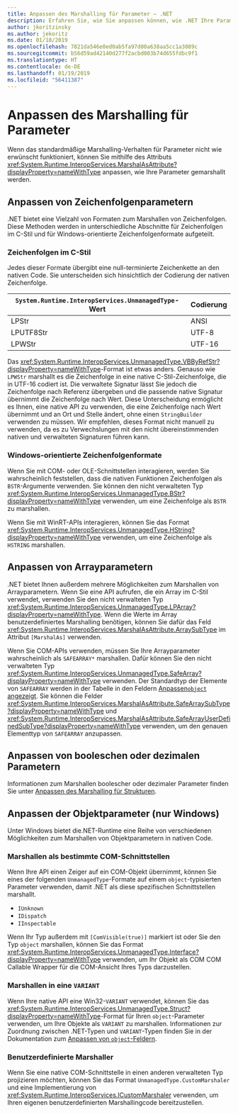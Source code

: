 ```yaml
---
title: Anpassen des Marshalling für Parameter – .NET
description: Erfahren Sie, wie Sie anpassen können, wie .NET Ihre Parameter in eine native Darstellung marshallt.
author: jkoritzinsky
ms.author: jekoritz
ms.date: 01/18/2019
ms.openlocfilehash: 7821da546e0ed0ab5fa97d00a638aa5cc1a3089c
ms.sourcegitcommit: b56d59ad42140d277f2acbd003b74d655fdbc9f1
ms.translationtype: HT
ms.contentlocale: de-DE
ms.lasthandoff: 01/19/2019
ms.locfileid: "56411387"
---
```

# <a name="customizing-parameter-marshalling"></a>Anpassen des Marshalling für Parameter

Wenn das standardmäßige Marshalling-Verhalten für Parameter nicht wie erwünscht funktioniert, können Sie mithilfe des Attributs <xref:System.Runtime.InteropServices.MarshalAsAttribute?displayProperty=nameWithType> anpassen, wie Ihre Parameter gemarshallt werden.

## <a name="customizing-string-parameters"></a>Anpassen von Zeichenfolgenparametern

.NET bietet eine Vielzahl von Formaten zum Marshallen von Zeichenfolgen. Diese Methoden werden in unterschiedliche Abschnitte für Zeichenfolgen im C-Stil und für Windows-orientierte Zeichenfolgenformate aufgeteilt.

### <a name="c-style-strings"></a>Zeichenfolgen im C-Stil

Jedes dieser Formate übergibt eine null-terminierte Zeichenkette an den nativen Code. Sie unterscheiden sich hinsichtlich der Codierung der nativen Zeichenfolge.

| `System.Runtime.InteropServices.UnmanagedType`-Wert | Codierung |
|------------------------------------------------------|----------|
| LPStr | ANSI |
| LPUTF8Str | UTF-8 | 
| LPWStr | UTF-16 |

Das <xref:System.Runtime.InteropServices.UnmanagedType.VBByRefStr?displayProperty=nameWithType>-Format ist etwas anders. Genauso wie `LPWStr` marshallt es die Zeichenfolge in eine native C-Stil-Zeichenfolge, die in UTF-16 codiert ist. Die verwaltete Signatur lässt Sie jedoch die Zeichenfolge nach Referenz übergeben und die passende native Signatur übernimmt die Zeichenfolge nach Wert. Diese Unterscheidung ermöglicht es Ihnen, eine native API zu verwenden, die eine Zeichenfolge nach Wert übernimmt und an Ort und Stelle ändert, ohne einen `StringBuilder` verwenden zu müssen. Wir empfehlen, dieses Format nicht manuell zu verwenden, da es zu Verwechslungen mit den nicht übereinstimmenden nativen und verwalteten Signaturen führen kann.

### <a name="windows-centric-string-formats"></a>Windows-orientierte Zeichenfolgenformate

Wenn Sie mit COM- oder OLE-Schnittstellen interagieren, werden Sie wahrscheinlich feststellen, dass die nativen Funktionen Zeichenfolgen als `BSTR`-Argumente verwenden. Sie können den nicht verwalteten Typ <xref:System.Runtime.InteropServices.UnmanagedType.BStr?displayProperty=nameWithType> verwenden, um eine Zeichenfolge als `BSTR` zu marshallen.

Wenn Sie mit WinRT-APIs interagieren, können Sie das Format <xref:System.Runtime.InteropServices.UnmanagedType.HString?displayProperty=nameWithType> verwenden, um eine Zeichenfolge als `HSTRING` marshallen.

## <a name="customizing-array-parameters"></a>Anpassen von Arrayparametern

.NET bietet Ihnen außerdem mehrere Möglichkeiten zum Marshallen von Arrayparametern. Wenn Sie eine API aufrufen, die ein Array im C-Stil verwendet, verwenden Sie den nicht verwalteten Typ <xref:System.Runtime.InteropServices.UnmanagedType.LPArray?displayProperty=nameWithType>. Wenn die Werte im Array benutzerdefiniertes Marshalling benötigen, können Sie dafür das Feld <xref:System.Runtime.InteropServices.MarshalAsAttribute.ArraySubType> im Attribut `[MarshalAs]` verwenden.

Wenn Sie COM-APIs verwenden, müssen Sie Ihre Arrayparameter wahrscheinlich als `SAFEARRAY*` marshallen. Dafür können Sie den nicht verwalteten Typ <xref:System.Runtime.InteropServices.UnmanagedType.SafeArray?displayProperty=nameWithType> verwenden. Der Standardtyp der Elemente von `SAFEARRAY` werden in der Tabelle in den Feldern [Anpassen`object` angezeigt](./customize-struct-marshalling.md#marshalling-systemobjects). Sie können die Felder <xref:System.Runtime.InteropServices.MarshalAsAttribute.SafeArraySubType?displayProperty=nameWithType> und <xref:System.Runtime.InteropServices.MarshalAsAttribute.SafeArrayUserDefinedSubType?displayProperty=nameWithType> verwenden, um den genauen Elementtyp von `SAFEARRAY` anzupassen.

## <a name="customizing-boolean-or-decimal-parameters"></a>Anpassen von booleschen oder dezimalen Parametern

Informationen zum Marshallen boolescher oder dezimaler Parameter finden Sie unter [Anpassen des Marshalling für Strukturen](customize-struct-marshalling.md).

## <a name="customizing-object-parameters-windows-only"></a>Anpassen der Objektparameter (nur Windows)

Unter Windows bietet die.NET-Runtime eine Reihe von verschiedenen Möglichkeiten zum Marshallen von Objektparametern in nativen Code.

### <a name="marshalling-as-specific-com-interfaces"></a>Marshallen als bestimmte COM-Schnittstellen

Wenn Ihre API einen Zeiger auf ein COM-Objekt übernimmt, können Sie eines der folgenden `UnmanagedType`-Formate auf einem `object`-typisierten Parameter verwenden, damit .NET als diese spezifischen Schnittstellen marshallt.

- `IUnknown`
- `IDispatch`
- `IInspectable`

Wenn Ihr Typ außerdem mit `[ComVisible(true)]` markiert ist oder Sie den Typ `object` marshallen, können Sie das Format <xref:System.Runtime.InteropServices.UnmanagedType.Interface?displayProperty=nameWithType> verwenden, um Ihr Objekt als COM COM Callable Wrapper für die COM-Ansicht Ihres Typs darzustellen.

### <a name="marshalling-to-a-variant"></a>Marshallen in eine `VARIANT`

Wenn Ihre native API eine Win32-`VARIANT` verwendet, können Sie das <xref:System.Runtime.InteropServices.UnmanagedType.Struct?displayProperty=nameWithType>-Format für Ihren `object`-Parameter verwenden, um Ihre Objekte als `VARIANT` zu marshallen. Informationen zur Zuordnung zwischen .NET-Typen und `VARIANT`-Typen finden Sie in der Dokumentation zum [Anpassen von `object`-Feldern](customize-struct-marshalling.md#marshalling-systemobjects).

### <a name="custom-marshalers"></a>Benutzerdefinierte Marshaller

Wenn Sie eine native COM-Schnittstelle in einen anderen verwalteten Typ projizieren möchten, können Sie das Format `UnmanagedType.CustomMarshaler` und eine Implementierung von <xref:System.Runtime.InteropServices.ICustomMarshaler> verwenden, um Ihren eigenen benutzerdefinierten Marshallingcode bereitzustellen.
